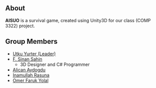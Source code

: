 About
-----
**AISUO** is a survival game, created using Unity3D for our class (COMP 3322) project.

Group Members
-------------
- [Utku Yurter (Leader)](https://utkuyurter.github.io)
- [F. Sinan Sahin](https://github.com/fsinan)
  * 3D Designer and C# Programmer
- [Alican Aydogdu](https://alicanaydogdu.github.io/)
- [Inamullah Rasuna](https://irasuna.github.io)
- [Omer Faruk Yolal](https://oyolal.github.io)
